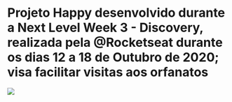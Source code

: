 # Projeto Happy desenvolvido durante a Next Level Week 3 - Discovery, realizada pela @Rocketseat durante os dias 12 a 18 de Outubro de 2020; visa facilitar visitas aos orfanatos

<img src="https://imgur.com/a/JkMxr2n">
